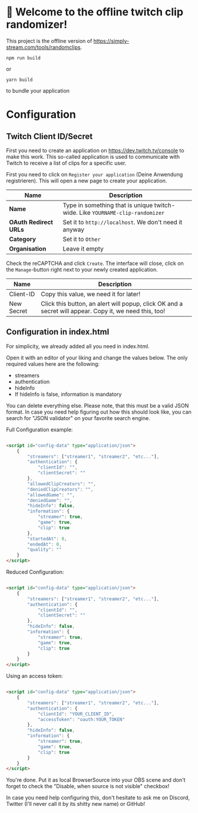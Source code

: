 # 🚀 Welcome to the offline twitch clip randomizer!

This project is the offline version of https://simply-stream.com/tools/randomclips.

```
npm run build
```

or

```
yarn build
```

to bundle your application

# Configuration

## Twitch Client ID/Secret

First you need to create an application on https://dev.twitch.tv/console to make this work.
This so-called application is used to communicate with Twitch to receive a list of clips for a specific user.

First you need to click on `Register your application` (Deine Anwendung registrieren). This will open a new page to
create your application.

| Name                    | Description                                                                   |
|-------------------------|-------------------------------------------------------------------------------|
| **Name**                | Type in something that is unique twitch-wide. Like `YOURNAME-clip-randomizer` |
| **OAuth Redirect URLs** | Set it to `http://localhost`. We don't need it anyway                         |
| **Category**            | Set it to `Other`                                                             |
| **Organisation**        | Leave it empty                                                                |

Check the reCAPTCHA and click `Create`. The interface will close, click on the `Manage`-button right next to your newly
created application.

| Name       | Description                                                                                            |
|------------|--------------------------------------------------------------------------------------------------------|
| Client-ID  | Copy this value, we need it for later!                                                                 |
| New Secret | Click this button, an alert will popup, click OK and a secret will appear. Copy it, we need this, too! |

## Configuration in index.html

For simplicity, we already added all you need in index.html.

Open it with an editor of your liking and change the values below.
The only required values here are the following:

- streamers
- authentication
- hideInfo
- If hideInfo is false, information is mandatory

You can delete everything else. Please note, that this must be a valid JSON format. In case you need help figuring out how this should look like, you can search for "JSON validator" on your favorite search engine.

Full Configuration example:
```html

<script id="config-data" type="application/json">
    {
        "streamers": ["streamer1", "streamer2", "etc..."],
        "authentication": {
            "clientId": "",
            "clientSecret": ""
        },
        "allowedClipCreators": "",
        "deniedClipCreators": "",
        "allowedGame": "",
        "deniedGame": "",
        "hideInfo": false,
        "information": {
            "streamer": true,
            "game": true,
            "clip": true
        },
        "startedAt": 0,
        "endedAt": 0,
        "quality": ""
    }
</script>
```

Reduced Configuration:

```html

<script id="config-data" type="application/json">
    {
        "streamers": ["streamer1", "streamer2", "etc..."],
        "authentication": {
            "clientId": "",
            "clientSecret": ""
        },
        "hideInfo": false,
        "information": {
            "streamer": true,
            "game": true,
            "clip": true
        }
    }
</script>
```

Using an access token:


```html

<script id="config-data" type="application/json">
    {
        "streamers": ["streamer1", "streamer2", "etc..."],
        "authentication": {
            "clientId": "YOUR_CLIENT_ID",
            "accessToken": "oauth:YOUR_TOKEN"
        },
        "hideInfo": false,
        "information": {
            "streamer": true,
            "game": true,
            "clip": true
        }
    }
</script>
```

You're done. Put it as local BrowserSource into your OBS scene and don't forget to check the "Disable, when source is
not visible" checkbox!

In case you need help configuring this, don't hesitate to ask me on Discord, Twitter (I'll never call it by its shitty new name) or GitHub!
